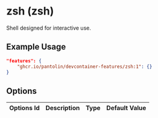 
# zsh (zsh)

Shell designed for interactive use.

## Example Usage

```json
"features": {
    "ghcr.io/pantolin/devcontainer-features/zsh:1": {}
}
```

## Options

| Options Id | Description | Type | Default Value |
|-----|-----|-----|-----|

